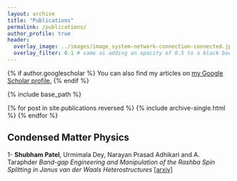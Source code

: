 ```yaml
---
layout: archive
title: "Publications"
permalink: /publications/
author_profile: true
header:
  overlay_image: ../images/image_system-network-connection-connected.jpg
  overlay_filter: 0.1 # same as adding an opacity of 0.5 to a black background
---
```


{% if author.googlescholar %}
  You can also find my articles on <u><a href="{{author.googlescholar}}">my Google Scholar profile</a>.</u>
{% endif %}

{% include base_path %}

{% for post in site.publications reversed %}
  {% include archive-single.html %}
{% endfor %}



## Condensed Matter Physics

1- **Shubham Patel**, Urmimala Dey, Narayan Prasad Adhikari and A. Taraphder _Band-gap Engineering and Manipulation of the Rashba Spin Splitting in Janus van der Waals Heterostructures_ [[arxiv]](https://arxiv.org/abs/2112.15457)


